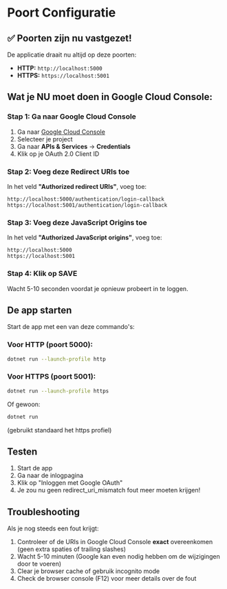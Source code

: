 # Poort Configuratie

## ✅ Poorten zijn nu vastgezet!

De applicatie draait nu altijd op deze poorten:
- **HTTP:** `http://localhost:5000`
- **HTTPS:** `https://localhost:5001`

## Wat je NU moet doen in Google Cloud Console:

### Stap 1: Ga naar Google Cloud Console
1. Ga naar [Google Cloud Console](https://console.cloud.google.com/)
2. Selecteer je project
3. Ga naar **APIs & Services** → **Credentials**
4. Klik op je OAuth 2.0 Client ID

### Stap 2: Voeg deze Redirect URIs toe

In het veld **"Authorized redirect URIs"**, voeg toe:

```
http://localhost:5000/authentication/login-callback
https://localhost:5001/authentication/login-callback
```

### Stap 3: Voeg deze JavaScript Origins toe

In het veld **"Authorized JavaScript origins"**, voeg toe:

```
http://localhost:5000
https://localhost:5001
```

### Stap 4: Klik op SAVE

Wacht 5-10 seconden voordat je opnieuw probeert in te loggen.

## De app starten

Start de app met een van deze commando's:

### Voor HTTP (poort 5000):
```bash
dotnet run --launch-profile http
```

### Voor HTTPS (poort 5001):
```bash
dotnet run --launch-profile https
```

Of gewoon:
```bash
dotnet run
```
(gebruikt standaard het https profiel)

## Testen

1. Start de app
2. Ga naar de inlogpagina
3. Klik op "Inloggen met Google OAuth"
4. Je zou nu geen redirect_uri_mismatch fout meer moeten krijgen!

## Troubleshooting

Als je nog steeds een fout krijgt:
1. Controleer of de URIs in Google Cloud Console **exact** overeenkomen (geen extra spaties of trailing slashes)
2. Wacht 5-10 minuten (Google kan even nodig hebben om de wijzigingen door te voeren)
3. Clear je browser cache of gebruik incognito mode
4. Check de browser console (F12) voor meer details over de fout
